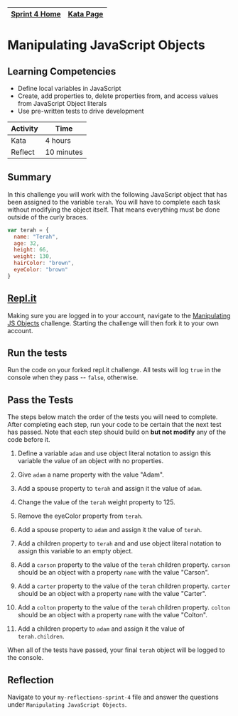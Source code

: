 [Sprint 4 Home](../README.md) | [Kata Page](../t6-js-kata.md)|
---|---|

# Manipulating JavaScript Objects

## Learning Competencies
- Define local variables in JavaScript
- Create, add properties to, delete properties from, and access values from JavaScript Object literals
- Use pre-written tests to drive development

Activity | Time|
------------|----------|
Kata | 4 hours
Reflect | 10 minutes

## Summary
In this challenge you will work with the following JavaScript object that has been assigned to the variable `terah`. You will have to complete each task without modifying the object itself. That means everything must be done outside of the curly braces.

```javascript
var terah = {
  name: "Terah",
  age: 32,
  height: 66,
  weight: 130,
  hairColor: "brown",
  eyeColor: "brown"
}
```

## [Repl.it](https://repl.it/@devacademy)
Making sure you are logged in to your account, navigate to the [Manipulating JS Objects](https://repl.it/@devacademy/Manipulating-JS-Objects) challenge. Starting the challenge will then fork it to your own account.

## Run the tests 
Run the code on your forked repl.it challenge. All tests will log `true` in the console when they pass -- `false`, otherwise.

## Pass the Tests
The steps below match the order of the tests you will need to complete. After completing each step, run your code to be certain that the next test has passed. Note that each step should build on __but not modify__ any of the code before it.

1. Define a variable `adam` and use object literal notation to assign this variable the value of an object with no properties.

2. Give `adam` a name property with the value "Adam".

3. Add a spouse property to `terah` and assign it the value of `adam`.

4. Change the value of the `terah` weight property to 125.

5. Remove the eyeColor property from `terah`.

6. Add a spouse property to `adam` and assign it the value of `terah`.

7. Add a children property to `terah` and and use object literal notation to assign
 this variable to an empty object.

8. Add a `carson` property to the value of the `terah` children property. `carson` should be an object with a property `name` with the value "Carson".

9. Add a `carter` property to the value of the `terah` children property. `carter` should be an object with a property `name` with the value "Carter".

10. Add a `colton` property to the value of the `terah` children property. `colton` should be an object with a property `name` with the value "Colton".

11. Add a children property to `adam` and assign it the value of `terah.children`.


When all of the tests have passed, your final `terah` object will be logged to the console.

## Reflection
Navigate to your `my-reflections-sprint-4` file and answer the questions under `Manipulating JavaScript Objects`.
